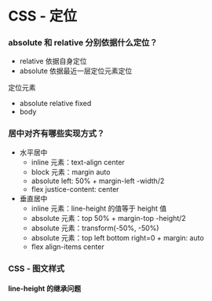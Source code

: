 # CSS - 定位

### absolute 和 relative 分别依据什么定位？

- relative 依据自身定位
- absolute 依据最近一层定位元素定位

定位元素

- absolute relative fixed
- body

### 居中对齐有哪些实现方式？

- 水平居中
  - inline 元素：text-align center
  - block 元素：margin auto
  - absolute left: 50% + margin-left -width/2
  - flex justice-content: center
- 垂直居中
  - inline 元素：line-height 的值等于 height 值
  - absolute 元素：top 50% + margin-top -height/2
  - absolute 元素：transform(-50%, -50%)
  - absolute 元素：top left bottom right=0 + margin: auto
  - flex align-items center

### CSS - 图文样式

#### line-height 的继承问题


